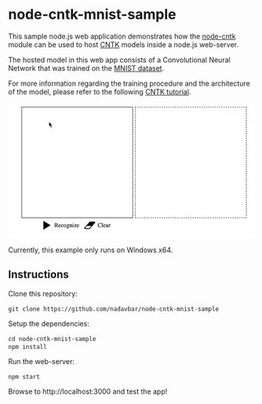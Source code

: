 # node-cntk-mnist-sample

This sample node.js web application demonstrates how the <a href="https://github.com/nadavbar/node-cntk" target="_blank">node-cntk</a> module can be used to host <a href="https://www.microsoft.com/en-us/cognitive-toolkit" target="_blank">CNTK</a> models inside a node.js web-server.

The hosted model in this web app consists of a Convolutional Neural Network that was trained on the <a href="http://yann.lecun.com/exdb/mnist/" target="_blank">MNIST dataset</a>.

For more information regarding the training procedure and the architecture of the model, please refer to the following <a href="https://github.com/Microsoft/CNTK/blob/master/Tutorials/CNTK_103D_MNIST_ConvolutionalNeuralNetwork.ipynb" target="_blank">CNTK tutorial</a>.

![Handwritten digit recognition web app](imgs/mnist_sample.gif) 

Currently, this example only runs on Windows x64.

## Instructions

Clone this repository:
```
git clone https://github.com/nadavbar/node-cntk-mnist-sample
```

Setup the dependencies:

```
cd node-cntk-mnist-sample
npm install
```

Run the web-server:
```
npm start
```

Browse to http://localhost:3000 and test the app!